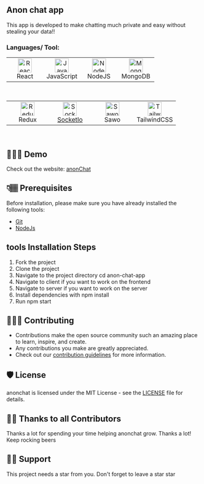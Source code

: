 ## Anon chat app

This app is developed to make chatting much private and easy without stealing your data!!

### Languages/ Tool:
 
 <table>
	 <tbody>
  <tr>
   <td align="Center" width="25%"> 
 <a href="https://reactjs.org/" target="_blank" rel="noreferrer"><img src="https://raw.githubusercontent.com/danielcranney/readme-generator/main/public/icons/skills/react-colored.svg" width="36" height="36" alt="React" /></a>
    <br>React
    </td>   
   
   <td align="Center" width="25%">
        <a href="https://developer.mozilla.org/en-US/docs/Web/JavaScript" target="_blank" rel="noreferrer"><img src="https://raw.githubusercontent.com/danielcranney/readme-generator/main/public/icons/skills/javascript-colored.svg" width="36" height="36" alt="Javascript" /></a>
	<br>JavaScript
    </td> 
  <td align="Center" width="25%">
	  <a href="https://nodejs.org/en/" target="_blank" rel="noreferrer"><img src="https://raw.githubusercontent.com/danielcranney/readme-generator/main/public/icons/skills/nodejs-colored.svg" width="36" height="36" alt="NodeJS" /></a>
	<br>NodeJS
    </td>   
	<td align="Center" width="25%">  
<a href="https://www.mongodb.com/" target="_blank" rel="noreferrer"><img src="https://raw.githubusercontent.com/danielcranney/readme-generator/main/public/icons/skills/mongodb-colored.svg" width="36" height="36" alt="MongoDB" /></a>
	<br>MongoDB
    </td> 	
	  </tr>
</tbody>
  </table>
	
<br>

 <table>
   <tbody>
	  <tr>
		  
 <td align="Center" width="25%">  
 <a href="https://redux.js.org/" target="_blank" rel="noreferrer"><img src="https://raw.githubusercontent.com/danielcranney/readme-generator/main/public/icons/skills/redux-colored.svg" width="36" height="36" alt="Redux" /></a>
	 <br>Redux
    </td>    
	 <td align="Center" width="25%">   
<a href="https://socket.io/" target="_blank" rel="noreferrer"><img src="https://w7.pngwing.com/pngs/162/702/png-transparent-socket-io-node-js-express-js-npm-network-socket-github-angle-triangle-logo-thumbnail.png" width="36" height="36" alt="SocketIo">
	 <br>SocketIo
    </td>  
<td align="Center" width="25%">
<a href="https://sawolabs.com/" target="_blank" rel="noreferrer"><img src="https://res.cloudinary.com/crunchbase-production/image/upload/c_lpad,h_256,w_256,f_auto,q_auto:eco,dpr_1/hrucdojgwoypvzvtqq3e" width="36" height="36" alt="Sawo"/></a>
	 <br>Sawo
    </td>  
	<td align="Center" width="25%">	  
<a href="https://tailwindcss.com/" target="_blank" rel="noreferrer"><img src="https://raw.githubusercontent.com/danielcranney/readme-generator/main/public/icons/skills/tailwindcss-colored.svg" width="36" height="36" alt="TailwindCSS" /></a> 
  <br>TailwindCSS
    </td>
		  </tr>
</tbody>
  </table>
	
<br>

## 👩🏽‍💻 Demo

Check out the website: [anonChat](https://anon-chat-app.vercel.app/)

## 👇🏽 Prerequisites

Before installation, please make sure you have already installed the following tools:

- [Git](https://git-scm.com/downloads)
- [NodeJs](https://nodejs.org/en/download/)

## tools Installation Steps

1. Fork the project
2. Clone the project
3. Navigate to the project directory cd anon-chat-app
4. Navigate to client if you want to work on the frontend
5. Navigate to server if you want to work on the server
6. Install dependencies with npm install
7. Run npm start

## 👩🏽‍💻 Contributing

- Contributions make the open source community such an amazing place to learn, inspire, and create.
- Any contributions you make are greatly appreciated.
- Check out our [contribution guidelines](/CONTRIBUTING.md) for more information.

## 🛡️ License

anonchat is licensed under the MIT License - see the [LICENSE](LICENSE) file for details.

## 💪🏽 Thanks to all Contributors

Thanks a lot for spending your time helping anonchat grow. Thanks a lot! Keep rocking beers

## 🙏🏽 Support

This project needs a star️ from you. Don't forget to leave a star star️
